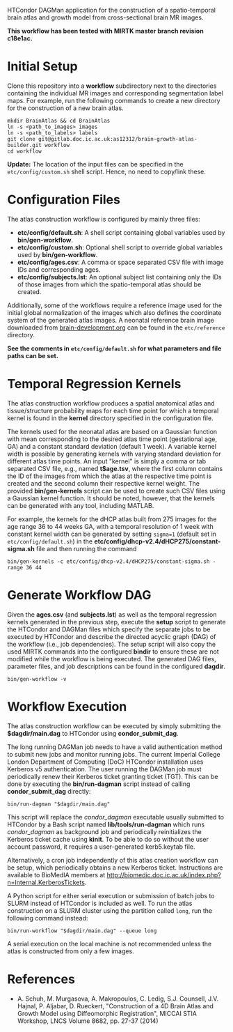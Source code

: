 HTCondor DAGMan application for the construction of a spatio-temporal brain atlas
and growth model from cross-sectional brain MR images.

**This workflow has been tested with MIRTK master branch revision c18e1ac.**


Initial Setup
=============

Clone this repository into a **workflow** subdirectory next to the directories
containing the individual MR images and corresponding segmentation label maps.
For example, run the following commands to create a new directory for the
construction of a new brain atlas.

```shell
mkdir BrainAtlas && cd BrainAtlas
ln -s <path_to_images> images
ln -s <path_to_labels> labels
git clone git@gitlab.doc.ic.ac.uk:as12312/brain-growth-atlas-builder.git workflow
cd workflow
```

**Update:** The location of the input files can be specified in the `etc/config/custom.sh`
shell script. Hence, no need to copy/link these.


Configuration Files
===================

The atlas construction workflow is configured by mainly three files:

- **etc/config/default.sh**:   A shell script containing global variables used by **bin/gen-workflow**.
- **etc/config/custom.sh**:    Optional shell script to override global variables used by **bin/gen-workflow**.
- **etc/config/ages.csv**:     A comma or space separated CSV file with image IDs and corresponding ages.
- **etc/config/subjects.lst**: An optional subject list containing only the IDs of those images
                               from which the spatio-temporal atlas should be created.

Additionally, some of the workflows require a reference image used for the initial
global normalization of the images which also defines the coordinate system of the
generated atlas images. A neonatal reference brain image downloaded from
[brain-development.org](http://biomedic.doc.ic.ac.uk/brain-development/index.php?n=Main.Neonatal2)
can be found in the `etc/reference` directory.

**See the comments in `etc/config/default.sh` for what parameters and file paths can be set.**


Temporal Regression Kernels
===========================

The atlas construction workflow produces a spatial anatomical atlas and
tissue/structure probability maps for each time point for which a temporal kernel
is found in the **kernel** directory specified in the configuration file.

The kernels used for the neonatal atlas are based on a Gaussian function with
mean corresponding to the desired atlas time point (gestational age, GA) and a
constant standard deviation (default 1 week). A variable kernel width is
possible by generating kernels with varying standard deviation for different
atlas time points. An input "kernel" is simply a comma or tab separated CSV
file, e.g., named **t$age.tsv**, where the first column contains the ID of
the images from which the atlas at the respective time point is created and the
second column their respective kernel weight. The provided **bin/gen-kernels** script
can be used to create such CSV files using a Gaussian kernel function. It should
be noted, however, that the kernels can be generated with any tool, including MATLAB.

For example, the kernels for the dHCP atlas built from 275 images for the
age range 36 to 44 weeks GA, with a temporal resolution of 1 week with constant kernel
width can be generated by setting `sigma=1` (default set in `etc/config/default.sh`)
in the **etc/config/dhcp-v2.4/dHCP275/constant-sigma.sh** file and then running
the command

```shell
bin/gen-kernels -c etc/config/dhcp-v2.4/dHCP275/constant-sigma.sh -range 36 44
```


Generate Workflow DAG
=====================

Given the **ages.csv** (and **subjects.lst**) as well as the temporal regression kernels
generated in the previous step, execute the **setup** script to generate the
HTCondor and DAGMan files which specify the separate jobs to be executed by
HTCondor and describe the directed acyclic graph (DAG) of the workflow
(i.e., job dependencies). The setup script will also copy the used MIRTK commands
into the configured **bindir** to ensure these are not modified while the workflow
is being executed. The generated DAG files, parameter files, and job descriptions
can be found in the configured **dagdir**.

```shell
bin/gen-workflow -v
```


Workflow Execution
==================

The atlas construction workflow can be executed by simply submitting the
**$dagdir/main.dag** to HTCondor using **condor_submit_dag**.

The long running DAGMan job needs to have a valid authentication method to
submit new jobs and monitor running jobs. The current Imperial College London
Department of Computing (DoC) HTCondor installation uses Kerberos v5
authentication. The user running the DAGMan job must periodically renew
their Kerberos ticket granting ticket (TGT). This can be done by executing
the **bin/run-dagman** script instead of calling **condor_submit_dag** directly:

```shell
bin/run-dagman "$dagdir/main.dag"
```

This script will replace the *condor_dagman* executable usually submitted to
HTCondor by a Bash script named **lib/tools/run-dagman** which runs *condor_dagman* as
background job and periodically reinitializes the Kerberos ticket cache using **kinit**.
To be able to do so without the user account password, it requires a user-generated
kerb5.keytab file.

Alternatively, a cron job independently of this atlas creation workflow can be setup,
which periodically obtains a new Kerberos ticket. Instructions are available to
BioMedIA members at http://biomedic.doc.ic.ac.uk/index.php?n=Internal.KerberosTickets.

A Python script for either serial execution or submission of batch jobs to SLURM
instead of HTCondor is included as well. To run the atlas construction on a SLURM
cluster using the partition called `long`, run the following command instead:

```shell
bin/run-workflow "$dagdir/main.dag" --queue long
```

A serial execution on the local machine is not recommended unless the atlas is
constructed from only a few images.


References
==========

- A. Schuh, M. Murgasova, A. Makropoulos, C. Ledig, S.J. Counsell, J.V. Hajnal, P. Aljabar, D. Rueckert,
  "Construction of a 4D Brain Atlas and Growth Model using Diffeomorphic Registration",
  MICCAI STIA Workshop, LNCS Volume 8682, pp. 27-37 (2014)

